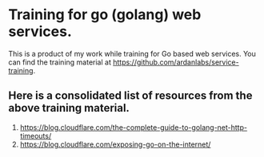 # Training for go (golang) web services.

This is a product of my work while training for Go based web services.
You can find the training material at https://github.com/ardanlabs/service-training.

## Here is a consolidated list of resources from the above training material.

1. https://blog.cloudflare.com/the-complete-guide-to-golang-net-http-timeouts/
2. https://blog.cloudflare.com/exposing-go-on-the-internet/